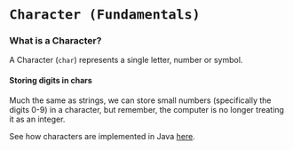 # `Character (Fundamentals)`
### What is a Character?
A Character (`char`) represents a single letter, number or symbol.

#### Storing digits in chars
Much the same as strings, we can store small numbers (specifically the digits 0-9) in a character, but remember,
the computer is no longer treating it as an integer.

See how characters are implemented in Java [here](../implementation/CHAR.md).

